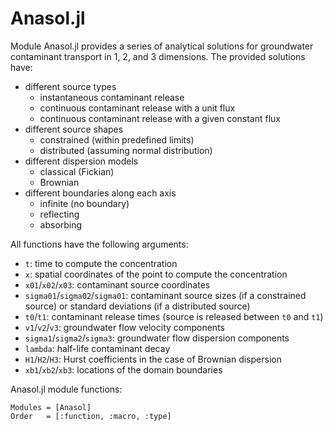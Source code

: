 # Anasol.jl

Module Anasol.jl provides a series of analytical solutions for groundwater contaminant transport in 1, 2, and 3 dimensions.
The provided solutions have:

* different source types
    - instantaneous contaminant release
    - continuous contaminant release with a unit flux
    - continuous contaminant release with a given constant flux
* different source shapes
    - constrained (within predefined limits)
    - distributed (assuming normal distribution)
* different dispersion models
    - classical (Fickian)
    - Brownian
* different boundaries along each axis
    - infinite (no boundary)
    - reflecting
    - absorbing

All functions have the following arguments:

- `t`: time to compute the concentration
- `x`: spatial coordinates of the point to compute the concentration
- `x01`/`x02`/`x03`: contaminant source coordinates
- `sigma01`/`sigma02`/`sigma01`: contaminant source sizes (if a constrained source) or standard deviations (if a distributed source)
- `t0`/`t1`: contaminant release times (source is released  between `t0` and `t1`)
- `v1`/`v2`/`v3`: groundwater flow velocity components
- `sigma1`/`sigma2`/`sigma3`: groundwater flow dispersion components
- `lambda`: half-life contaminant decay
- `H1`/`H2`/`H3`: Hurst coefficients in the case of Brownian dispersion
- `xb1`/`xb2`/`xb3`: locations of the domain boundaries

Anasol.jl module functions:

```@autodocs
Modules = [Anasol]
Order   = [:function, :macro, :type]
```